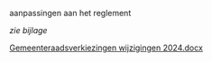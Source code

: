 aanpassingen aan het reglement

*zie bijlage*

[Gemeenteraadsverkiezingen wijzigingen 2024.docx](https://github.com/groenwaasmunster/gwdocs/files/12806915/Gemeenteraadsverkiezingen.wijzigingen.2024.docx)
